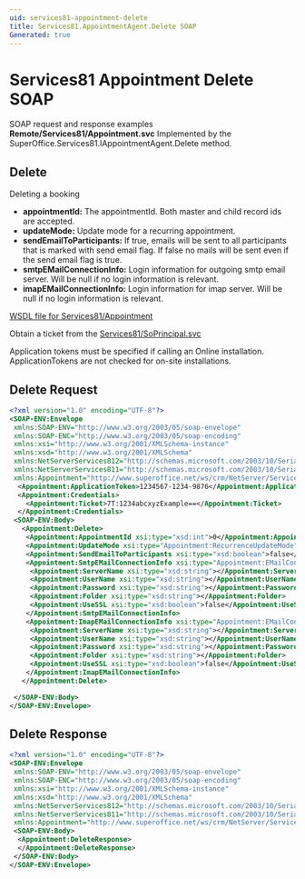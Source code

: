 ```yaml
---
uid: services81-appointment-delete
title: Services81.AppointmentAgent.Delete SOAP
Generated: true
---
```


# Services81 Appointment Delete SOAP

SOAP request and response examples **Remote/Services81/Appointment.svc**
Implemented by the <see cref="M:SuperOffice.Services81.IAppointmentAgent.Delete">SuperOffice.Services81.IAppointmentAgent.Delete</see> method.

## Delete

Deleting a booking

* **appointmentId:** The appointmentId. Both master and child record ids are accepted.
* **updateMode:** Update mode for a recurring appointment.
* **sendEmailToParticipants:** If true, emails will be sent to all participants that is marked with send email flag. If false no mails will be sent even if the send email flag is true.
* **smtpEMailConnectionInfo:** Login information for outgoing smtp email server. Will be null if no login information is relevant.
* **imapEMailConnectionInfo:** Login information for imap server. Will be null if no login information is relevant.



[WSDL file for Services81/Appointment](../Services81-Appointment.md)

Obtain a ticket from the [Services81/SoPrincipal.svc](../SoPrincipal/SoPrincipal.md)

Application tokens must be specified if calling an Online installation. ApplicationTokens are not checked for on-site installations.

## Delete Request

```xml
<?xml version="1.0" encoding="UTF-8"?>
<SOAP-ENV:Envelope
 xmlns:SOAP-ENV="http://www.w3.org/2003/05/soap-envelope"
 xmlns:SOAP-ENC="http://www.w3.org/2003/05/soap-encoding"
 xmlns:xsi="http://www.w3.org/2001/XMLSchema-instance"
 xmlns:xsd="http://www.w3.org/2001/XMLSchema"
 xmlns:NetServerServices812="http://schemas.microsoft.com/2003/10/Serialization/Arrays"
 xmlns:NetServerServices811="http://schemas.microsoft.com/2003/10/Serialization/"
 xmlns:Appointment="http://www.superoffice.net/ws/crm/NetServer/Services81">
  <Appointment:ApplicationToken>1234567-1234-9876</Appointment:ApplicationToken>
  <Appointment:Credentials>
    <Appointment:Ticket>7T:1234abcxyzExample==</Appointment:Ticket>
  </Appointment:Credentials>
 <SOAP-ENV:Body>
   <Appointment:Delete>
    <Appointment:AppointmentId xsi:type="xsd:int">0</Appointment:AppointmentId>
    <Appointment:UpdateMode xsi:type="Appointment:RecurrenceUpdateMode">Unknown</Appointment:UpdateMode>
    <Appointment:SendEmailToParticipants xsi:type="xsd:boolean">false</Appointment:SendEmailToParticipants>
    <Appointment:SmtpEMailConnectionInfo xsi:type="Appointment:EMailConnectionInfo">
     <Appointment:ServerName xsi:type="xsd:string"></Appointment:ServerName>
     <Appointment:UserName xsi:type="xsd:string"></Appointment:UserName>
     <Appointment:Password xsi:type="xsd:string"></Appointment:Password>
     <Appointment:Folder xsi:type="xsd:string"></Appointment:Folder>
     <Appointment:UseSSL xsi:type="xsd:boolean">false</Appointment:UseSSL>
    </Appointment:SmtpEMailConnectionInfo>
    <Appointment:ImapEMailConnectionInfo xsi:type="Appointment:EMailConnectionInfo">
     <Appointment:ServerName xsi:type="xsd:string"></Appointment:ServerName>
     <Appointment:UserName xsi:type="xsd:string"></Appointment:UserName>
     <Appointment:Password xsi:type="xsd:string"></Appointment:Password>
     <Appointment:Folder xsi:type="xsd:string"></Appointment:Folder>
     <Appointment:UseSSL xsi:type="xsd:boolean">false</Appointment:UseSSL>
    </Appointment:ImapEMailConnectionInfo>
   </Appointment:Delete>

 </SOAP-ENV:Body>
</SOAP-ENV:Envelope>

```


## Delete Response

```xml
<?xml version="1.0" encoding="UTF-8"?>
<SOAP-ENV:Envelope
 xmlns:SOAP-ENV="http://www.w3.org/2003/05/soap-envelope"
 xmlns:SOAP-ENC="http://www.w3.org/2003/05/soap-encoding"
 xmlns:xsi="http://www.w3.org/2001/XMLSchema-instance"
 xmlns:xsd="http://www.w3.org/2001/XMLSchema"
 xmlns:NetServerServices812="http://schemas.microsoft.com/2003/10/Serialization/Arrays"
 xmlns:NetServerServices811="http://schemas.microsoft.com/2003/10/Serialization/"
 xmlns:Appointment="http://www.superoffice.net/ws/crm/NetServer/Services81">
 <SOAP-ENV:Body>
  <Appointment:DeleteResponse>
  </Appointment:DeleteResponse>
 </SOAP-ENV:Body>
</SOAP-ENV:Envelope>

```

